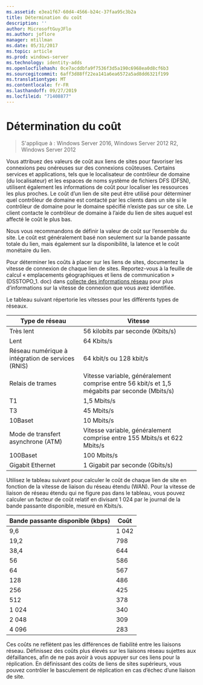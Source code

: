 ```yaml
---
ms.assetid: e3ea1f67-60d4-4566-b24c-37faa95c3b2a
title: Détermination du coût
description: ''
author: MicrosoftGuyJFlo
ms.author: joflore
manager: mtillman
ms.date: 05/31/2017
ms.topic: article
ms.prod: windows-server
ms.technology: identity-adds
ms.openlocfilehash: 0ce7acddbfa9f7536f3d5a190c6968ea0d8cf6b3
ms.sourcegitcommit: 6aff3d88ff22ea141a6ea6572a5ad8dd6321f199
ms.translationtype: MT
ms.contentlocale: fr-FR
ms.lasthandoff: 09/27/2019
ms.locfileid: "71408877"
---
```

# <a name="determining-the-cost"></a>Détermination du coût

>S'applique à : Windows Server 2016, Windows Server 2012 R2, Windows Server 2012

Vous attribuez des valeurs de coût aux liens de sites pour favoriser les connexions peu onéreuses sur des connexions coûteuses. Certains services et applications, tels que le localisateur de contrôleur de domaine (du localisateur) et les espaces de noms système de fichiers DFS (DFSN), utilisent également les informations de coût pour localiser les ressources les plus proches. Le coût d’un lien de site peut être utilisé pour déterminer quel contrôleur de domaine est contacté par les clients dans un site si le contrôleur de domaine pour le domaine spécifié n’existe pas sur ce site. Le client contacte le contrôleur de domaine à l’aide du lien de sites auquel est affecté le coût le plus bas.  
  
Nous vous recommandons de définir la valeur de coût sur l’ensemble du site. Le coût est généralement basé non seulement sur la bande passante totale du lien, mais également sur la disponibilité, la latence et le coût monétaire du lien.  
  
Pour déterminer les coûts à placer sur les liens de sites, documentez la vitesse de connexion de chaque lien de sites. Reportez-vous à la feuille de calcul « emplacements géographiques et liens de communication » (DSSTOPO_1. doc) dans [collecte des informations réseau](../../ad-ds/plan/Collecting-Network-Information.md) pour plus d’informations sur la vitesse de connexion que vous avez identifiée.  
  
Le tableau suivant répertorie les vitesses pour les différents types de réseaux.  
  
|Type de réseau|Vitesse|  
|----------------|---------|  
|Très lent|56 kilobits par seconde (Kbits/s)|  
|Lent|64 Kbits/s|  
|Réseau numérique à intégration de services (RNIS)|64 kbit/s ou 128 kbit/s|  
|Relais de trames|Vitesse variable, généralement comprise entre 56 kbit/s et 1,5 mégabits par seconde (Mbits/s)|  
|T1|1,5 Mbits/s|  
|T3|45 Mbits/s|  
|10Baset|10 Mbits/s|  
|Mode de transfert asynchrone (ATM)|Vitesse variable, généralement comprise entre 155 Mbits/s et 622 Mbits/s|  
|100Baset|100 Mbits/s|  
|Gigabit Ethernet|1 Gigabit par seconde (Gbits/s)|  
  
Utilisez le tableau suivant pour calculer le coût de chaque lien de site en fonction de la vitesse de liaison du réseau étendu (WAN). Pour la vitesse de liaison de réseau étendu qui ne figure pas dans le tableau, vous pouvez calculer un facteur de coût relatif en divisant 1 024 par le journal de la bande passante disponible, mesuré en Kbits/s.  
  
|Bande passante disponible (kbps)|Coût|  
|--------------------------------|--------|  
|9,6|1 042|  
|19,2|798|  
|38,4|644|  
|56|586|  
|64|567|  
|128|486|  
|256|425|  
|512|378|  
|1 024|340|  
|2 048|309|  
|4 096|283|  
  
Ces coûts ne reflètent pas les différences de fiabilité entre les liaisons réseau. Définissez des coûts plus élevés sur les liaisons réseau sujettes aux défaillances, afin de ne pas avoir à vous appuyer sur ces liens pour la réplication. En définissant des coûts de liens de sites supérieurs, vous pouvez contrôler le basculement de réplication en cas d’échec d’une liaison de site.  
  


